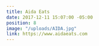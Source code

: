 ```yaml
---
title: Aida Eats
date: 2017-12-11 15:07:00 -05:00
position: 8
image: "/uploads/AIDA.jpg"
link: https://www.aidaeats.com
---
```


